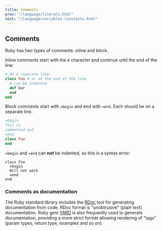 ```yaml
---
title: Comments
prev: "/language/literals.html"
next: "/language/variables-constants.html"
---
```


## Comments

Ruby has two types of comments: inline and block.

Inline comments start with the `#` character and continue until the end
of the line:


```ruby
# On a separate line
class Foo # or at the end of the line
  # can be indented
  def bar
  end
end
```

Block comments start with `=begin` and end with `=end`. Each should be
on a separate line.


```ruby
=begin
This is
commented out
=end
class Foo
end
```

`=begin` and `=end` can **not** be indented, so this is a syntax error:


```
class Foo
  =begin
  Will not work
  =end
end
```

### Comments as documentation

The Ruby standard library includes the
[RDoc](../developing/documenting.md) tool for generating documentation
from code. RDoc format is "unobtrusive" (plain text) documentation. Ruby
gem <a href='https://yardoc.org/' class='remote'
target='_blank'>YARD</a> is also frequently used to generate
documentation, providing a more strict format allowing rendering of
"tags" (param types, return type, examples and so on).

